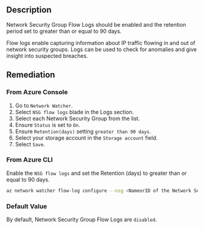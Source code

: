 ## Description

Network Security Group Flow Logs should be enabled and the retention period set to greater than or equal to 90 days.

Flow logs enable capturing information about IP traffic flowing in and out of network security groups. Logs can be used to check for anomalies and give insight into suspected breaches.

## Remediation

### From Azure Console

1. Go to `Network Watcher`.
2. Select `NSG flow logs` blade in the Logs section.
3. Select each Network Security Group from the list.
4. Ensure `Status` is set to `On`.
5. Ensure `Retention(days)` setting `greater than 90 days`.
6. Select your storage account in the `Storage account` field.
7. Select `Save`.

### From Azure CLI

Enable the `NSG flow logs` and set the Retention (days) to greater than or equal to 90 days.

```bash
az network watcher flow-log configure --nsg <NameorID of the Network Security Group> --enabled true --resource-group <resourceGroupName> --retention 91 -- storage-account <NameorID of the storage account to save flow logs>
```

### Default Value

By default, Network Security Group Flow Logs are `disabled`.
